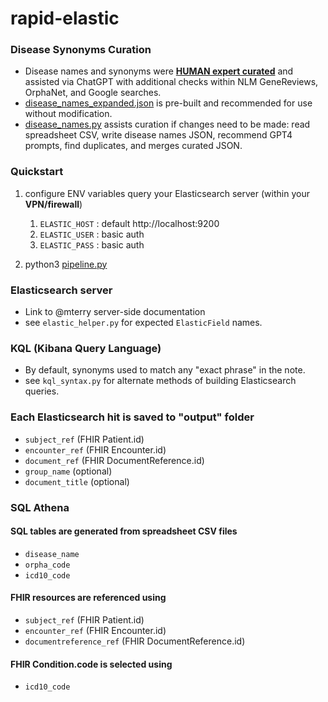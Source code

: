 # rapid-elastic

### Disease Synonyms Curation
* Disease names and synonyms were [**HUMAN expert curated**](https://docs.google.com/spreadsheets/d/1lNgKOyt1cK_cTA72WbywsjjrvWCM0HUpv1nMFqKEngM/edit?gid=217264283#gid=217264283) and assisted via ChatGPT with additional checks within NLM GeneReviews, OrphaNet, and Google searches.
* [disease_names_expanded.json](resources/disease_names_expanded.json) is pre-built and recommended for use without modification.
* [disease_names.py](rapid/disease_names.py) assists curation if changes need to be made: read spreadsheet CSV, write disease names JSON, recommend GPT4 prompts, find duplicates, and merges curated JSON.

### Quickstart

1. configure ENV variables query your Elasticsearch server (within your **VPN/firewall**) 
   1. `ELASTIC_HOST` : default http://localhost:9200
   2. `ELASTIC_USER` : basic auth
   3. `ELASTIC_PASS` : basic auth

2. python3 [pipeline.py](rapid/pipeline.py)

### Elasticsearch server 
* Link to @mterry server-side documentation
* see `elastic_helper.py` for expected `ElasticField` names. 

### KQL (Kibana Query Language) 
* By default, synonyms used to match any "exact phrase" in the note. 
* see `kql_syntax.py` for alternate methods of building Elasticsearch queries.

### Each Elasticsearch hit is saved to "output" folder 
 * `subject_ref`           (FHIR Patient.id)
 * `encounter_ref`         (FHIR Encounter.id)
 * `document_ref`          (FHIR DocumentReference.id) 
 * `group_name`            (optional)
 * `document_title`        (optional)


### SQL Athena
#### SQL tables are generated from spreadsheet CSV files
  * `disease_name`
  * `orpha_code` 
  * `icd10_code`

#### FHIR resources are referenced using 
 * `subject_ref`           (FHIR Patient.id)
 * `encounter_ref`         (FHIR Encounter.id)
 * `documentreference_ref` (FHIR DocumentReference.id) 
  
#### FHIR Condition.code is selected using 
* `icd10_code` 
 

